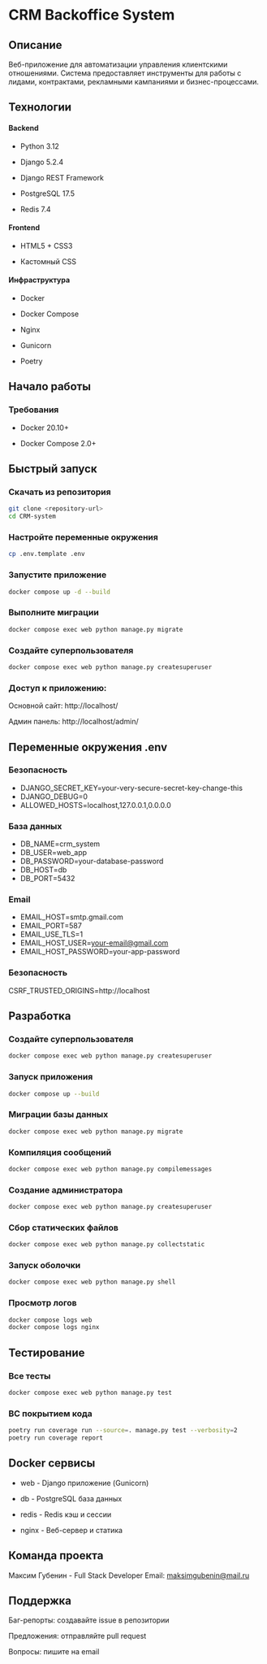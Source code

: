 # CRM Backoffice System


## Описание

Веб-приложение для автоматизации управления клиентскими отношениями. Система предоставляет инструменты для работы с лидами, контрактами, рекламными кампаниями и бизнес-процессами.

## Технологии

#### Backend

- Python 3.12

- Django 5.2.4

- Django REST Framework

- PostgreSQL 17.5

- Redis 7.4

#### Frontend

- HTML5 + CSS3

- Кастомный CSS

#### Инфраструктура

- Docker 

- Docker Compose

- Nginx

- Gunicorn

- Poetry

## Начало работы

### Требования

- Docker 20.10+

- Docker Compose 2.0+

## Быстрый запуск

### Скачать из репозитория

```bash
git clone <repository-url> 
cd CRM-system
```

### Настройте переменные окружения
```bash
cp .env.template .env
```

### Запустите приложение
```bash
docker compose up -d --build
```

### Выполните миграции
```bash
docker compose exec web python manage.py migrate
```


### Создайте суперпользователя
```bash
docker compose exec web python manage.py createsuperuser
```


### Доступ к приложению:

Основной сайт: http://localhost/

Админ панель: http://localhost/admin/

## Переменные окружения .env

### Безопасность
- DJANGO_SECRET_KEY=your-very-secure-secret-key-change-this
- DJANGO_DEBUG=0
- ALLOWED_HOSTS=localhost,127.0.0.1,0.0.0.0

### База данных
- DB_NAME=crm_system
- DB_USER=web_app
- DB_PASSWORD=your-database-password
- DB_HOST=db
- DB_PORT=5432

### Email
- EMAIL_HOST=smtp.gmail.com
- EMAIL_PORT=587
- EMAIL_USE_TLS=1
- EMAIL_HOST_USER=your-email@gmail.com
- EMAIL_HOST_PASSWORD=your-app-password

### Безопасность
CSRF_TRUSTED_ORIGINS=http://localhost

## Разработка

### Создайте суперпользователя
```bash
docker compose exec web python manage.py createsuperuser
```

### Запуск приложения
```bash
docker compose up --build
```

### Миграции базы данных
```bash
docker compose exec web python manage.py migrate
```

### Компиляция сообщений
```bash
docker compose exec web python manage.py compilemessages
```


### Создание администратора
```bash
docker compose exec web python manage.py createsuperuser
```


### Сбор статических файлов
```bash
docker compose exec web python manage.py collectstatic
```

### Запуск оболочки
```bash
docker compose exec web python manage.py shell
```

### Просмотр логов
```bash
docker compose logs web
docker compose logs nginx
```

## Тестирование

### Все тесты
```bash
docker compose exec web python manage.py test
```

### ВС покрытием кода
```bash
poetry run coverage run --source=. manage.py test --verbosity=2
poetry run coverage report
```

## Docker сервисы

- web - Django приложение (Gunicorn)

- db - PostgreSQL база данных

- redis - Redis кэш и сессии

- nginx - Веб-сервер и статика

## Команда проекта

Максим Губенин - Full Stack Developer
Email: maksimgubenin@mail.ru

## Поддержка

Баг-репорты: создавайте issue в репозитории

Предложения: отправляйте pull request

Вопросы: пишите на email